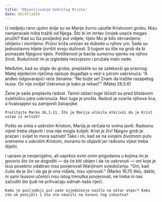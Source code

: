 ```yaml
---
title: 'Objavljivanje Uskrslog Krista'
date: 06/07/2020
---
```


U nedjelju rano ujutro dvije su se Marije žurno uputile Kristovom grobu. Nisu namjeravale ništa tražiti od Njega. Što bi im mrtav čovjek uopće mogao pružiti? Kad su Ga posljednji put vidjele, tijelo Mu je bilo okrvavljeno, izbijeno i slomljeno. Prizor križa urezao se duboko u njihov um. Sada su jednostavno htjele izvršiti svoju dužnost. S tugom su išle na grob da bi pomazale Njegovo tijelo. Potištenost je bacila sumornu sjenku na njihov život. Budućnost im je izgledala neizvjesno i pružala malo nade.

Međutim, kad su stigle do groba, preplašile su se zatekavši ga praznog. Matej sljedećim riječima opisuje događaje u vezi s jutrom uskrsnuća: “A anđeo odgovarajući reče ženama: “Ne bojte se! Znam da tražite razapetog Isusa. On nije ovdje! Uskrsnuo je kako je rekao!’” (Matej 28,5.6)

Žene je sada preplavila radost. Tamni oblaci tuge iščezli su pred blistavom svjetlošću jutra uskrsnuća. Noć tuge je prošla. Radost je ozarila njihova lica, a hvalospjevi su zamijenili žalopojke.

`Pročitajte Marko 16,1-11. Što je Marija učinila otkrivši da je Krist ustao iz mrtvih?`

Pošto se srela s uskrslim Kristom, Marija je otrčala to svima javiti. Radosnu vijest treba objaviti i ona nije mogla šutjeti. Krist je živ! Njegov grob je prazan i svijet to mora saznati! Tako i mi, kad se na svojem životnom putu sretnemo s uskrslim Kristom, moramo to objaviti jer radosnu vijest treba dijeliti.

I upravo je nevjerojatno, ali usprkos svim onim prigodama u kojima im je govorio što će se dogoditi — da će biti ubijen i da će uskrsnuti — oni koje je Isus posebno odabrao nisu povjerovali Marijinom svjedočenju. “Oni, kad čuše da je živ i da ga je ona vidjela, nisu vjerovali.” (Marko 16,11) Ako, dakle, ni sami Isusovi učenici nisu istog trenutka povjerovali, ne treba ni nas začuditi što ljudi ne prihvaćaju odmah naše riječi.

`Kada je posljednji put vaše svjedočenje naišlo na oštar otpor? Kako ste se ponijeli i što ste naučili na osnovi tog iskustva?`